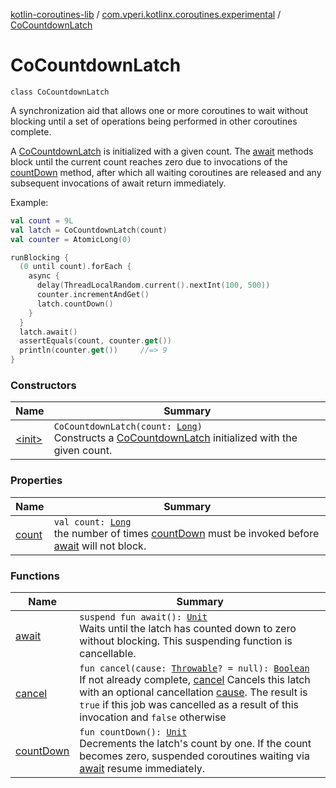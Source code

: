 [kotlin-coroutines-lib](../../index.md) / [com.vperi.kotlinx.coroutines.experimental](../index.md) / [CoCountdownLatch](./index.md)

# CoCountdownLatch

`class CoCountdownLatch`

A synchronization aid that allows one or more coroutines to wait
without blocking until a set of operations being performed in other
coroutines complete.

A [CoCountdownLatch](./index.md) is initialized with a given count. The
[await](await.md) methods block until the current count reaches zero due to
invocations of the [countDown](count-down.md) method, after which all waiting coroutines
are released and any subsequent invocations of await return immediately.

Example:

``` kotlin
val count = 9L
val latch = CoCountdownLatch(count)
val counter = AtomicLong(0)

runBlocking {
  (0 until count).forEach {
    async {
      delay(ThreadLocalRandom.current().nextInt(100, 500))
      counter.incrementAndGet()
      latch.countDown()
    }
  }
  latch.await()
  assertEquals(count, counter.get())
  println(counter.get())     //=> 9
}
```

### Constructors

| Name | Summary |
|---|---|
| [&lt;init&gt;](-init-.md) | `CoCountdownLatch(count: `[`Long`](https://kotlinlang.org/api/latest/jvm/stdlib/kotlin/-long/index.html)`)`<br>Constructs a [CoCountdownLatch](./index.md) initialized with the given count. |

### Properties

| Name | Summary |
|---|---|
| [count](count.md) | `val count: `[`Long`](https://kotlinlang.org/api/latest/jvm/stdlib/kotlin/-long/index.html)<br>the number of times [countDown](count-down.md) must be invoked before     [await](await.md) will not block. |

### Functions

| Name | Summary |
|---|---|
| [await](await.md) | `suspend fun await(): `[`Unit`](https://kotlinlang.org/api/latest/jvm/stdlib/kotlin/-unit/index.html)<br>Waits until the latch has counted down to zero without blocking. This suspending function is cancellable. |
| [cancel](cancel.md) | `fun cancel(cause: `[`Throwable`](https://kotlinlang.org/api/latest/jvm/stdlib/kotlin/-throwable/index.html)`? = null): `[`Boolean`](https://kotlinlang.org/api/latest/jvm/stdlib/kotlin/-boolean/index.html)<br>If not already complete, [cancel](cancel.md) Cancels this latch with an optional cancellation [cause](cancel.md#com.vperi.kotlinx.coroutines.experimental.CountDownLatch$cancel(kotlin.Throwable)/cause). The result is `true` if this job was cancelled as a result of this invocation and `false` otherwise |
| [countDown](count-down.md) | `fun countDown(): `[`Unit`](https://kotlinlang.org/api/latest/jvm/stdlib/kotlin/-unit/index.html)<br>Decrements the latch's count by one. If the count becomes zero, suspended coroutines waiting via [await](await.md) resume immediately. |
